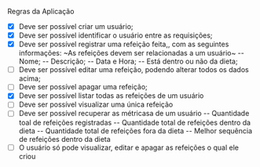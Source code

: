 Regras da Aplicação

- [x] Deve ser possível criar um usuário;
- [x] Deve ser possível identificar o usuário entre as requisições;
- [x] Deve ser possível registrar uma refeição feita,, com as seguintes informações:
  ~As refeições devem ser relacionadas a um usuário~
  -- Nome;
  -- Descrição;
  -- Data e Hora;
  -- Está dentro ou não da dieta;
- [ ] Deve ser possível editar uma refeição, podendo alterar todos os dados acima;
- [ ] Deve ser possível apagar uma refeição;
- [x] Deve ser possível listar todas as refeições de um usuário
- [ ] Deve ser possível visualizar uma única refeição
- [ ] Deve ser possível recuperar as métricasa de um usuário
  -- Quantidade toal de refeições registradas
  -- Quantidade total de refeições dentro da dieta
  -- Quantidade total de refeições fora da dieta
  -- Melhor sequência de refeições dentro da dieta
- [ ] O usuário só pode visualizar, editar e apagar as refeições o qual ele criou